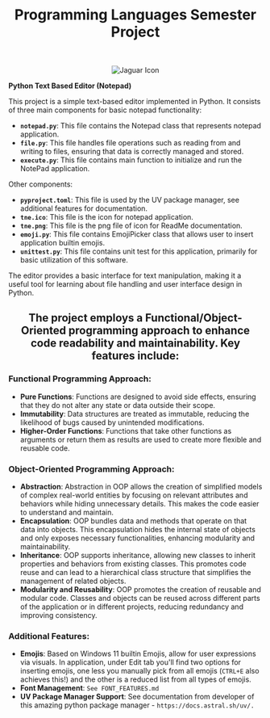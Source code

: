 <h1 align="center">Programming Languages Semester Project</h1> 
<br>
<p align="center">
<image  src="tne.png" alt="Jaguar Icon" class="center" ></image>
</p>

**Python Text Based Editor (Notepad)**

This project is a simple text-based editor implemented in Python. It consists of three main components for basic notepad functionality:

- **`notepad.py`**: This file contains the Notepad class that represents notepad application.
- **`file.py`**: This file handles file operations such as reading from and writing to files, ensuring that data is correctly managed and stored.
- **`execute.py`**: This file contains main function to initialize and run the NotePad application.
  
Other components:
- **`pyproject.toml`**: This file is used by the UV package manager, see additional features for documentation.
- **`tne.ico`**: This file is the icon for notepad application.
- **`tne.png`**: This file is the png file of icon for ReadMe documentation.
- **`emoji.py`**: This file contains EmojiPicker class that allows user to insert application builtin emojis.
- **`unittest.py`**: This file contains unit test for this application, primarily for basic utilization of this software.
  
The editor provides a basic interface for text manipulation, making it a useful tool for learning about file handling and user interface design in Python.
<br>

<h2 align="center"> The project employs a Functional/Object-Oriented programming approach to enhance code readability and maintainability. Key features include: </h2>

### Functional Programming Approach:

- **Pure Functions**: Functions are designed to avoid side effects, ensuring that they do not alter any state or data outside their scope.
- **Immutability**: Data structures are treated as immutable, reducing the likelihood of bugs caused by unintended modifications.
- **Higher-Order Functions**: Functions that take other functions as arguments or return them as results are used to create more flexible and reusable code.

### Object-Oriented Programming Approach:
- **Abstraction**: Abstraction in OOP allows the creation of simplified models of complex real-world entities by focusing on relevant attributes and behaviors while hiding unnecessary details. This makes the code easier to understand and maintain.
- **Encapsulation**: OOP bundles data and methods that operate on that data into objects. This encapsulation hides the internal state of objects and only exposes necessary functionalities, enhancing modularity and maintainability.
- **Inheritance**: OOP supports inheritance, allowing new classes to inherit properties and behaviors from existing classes. This promotes code reuse and can lead to a hierarchical class structure that simplifies the management of related objects.
- **Modularity and Reusability**: OOP promotes the creation of reusable and modular code. Classes and objects can be reused across different parts of the application or in different projects, reducing redundancy and improving consistency.

### Additional Features:

- **Emojis**: Based on Windows 11 builtin Emojis, allow for user expressions via visuals. In application, under Edit tab you'll find two options for inserting emojis, one less you manually pick from all emojis (`CTRL+E` also achieves this!) and the other is a reduced list from all types of emojis. 
- **Font Management**: `See FONT_FEATURES.md`
- **UV Package Manager Support**: See documentation from developer of this amazing python package manager - `https://docs.astral.sh/uv/.`



